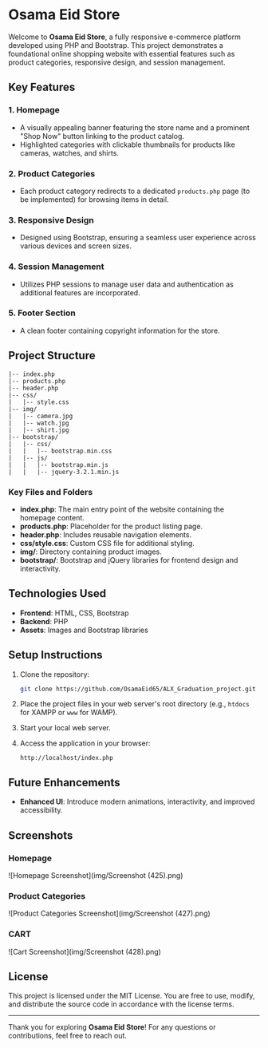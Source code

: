 # Osama Eid Store

Welcome to **Osama Eid Store**, a fully responsive e-commerce platform developed using PHP and Bootstrap. This project demonstrates a foundational online shopping website with essential features such as product categories, responsive design, and session management.

## Key Features

### 1. Homepage
- A visually appealing banner featuring the store name and a prominent "Shop Now" button linking to the product catalog.
- Highlighted categories with clickable thumbnails for products like cameras, watches, and shirts.

### 2. Product Categories
- Each product category redirects to a dedicated `products.php` page (to be implemented) for browsing items in detail.

### 3. Responsive Design
- Designed using Bootstrap, ensuring a seamless user experience across various devices and screen sizes.

### 4. Session Management
- Utilizes PHP sessions to manage user data and authentication as additional features are incorporated.

### 5. Footer Section
- A clean footer containing copyright information for the store.

## Project Structure

```plaintext
|-- index.php
|-- products.php
|-- header.php
|-- css/
|   |-- style.css
|-- img/
|   |-- camera.jpg
|   |-- watch.jpg
|   |-- shirt.jpg
|-- bootstrap/
|   |-- css/
|   |   |-- bootstrap.min.css
|   |-- js/
|   |   |-- bootstrap.min.js
|   |   |-- jquery-3.2.1.min.js
```

### Key Files and Folders
- **index.php**: The main entry point of the website containing the homepage content.
- **products.php**: Placeholder for the product listing page.
- **header.php**: Includes reusable navigation elements.
- **css/style.css**: Custom CSS file for additional styling.
- **img/**: Directory containing product images.
- **bootstrap/**: Bootstrap and jQuery libraries for frontend design and interactivity.

## Technologies Used

- **Frontend**: HTML, CSS, Bootstrap
- **Backend**: PHP
- **Assets**: Images and Bootstrap libraries

## Setup Instructions

1. Clone the repository:
   ```bash
   git clone https://github.com/OsamaEid65/ALX_Graduation_project.git
   ```

2. Place the project files in your web server's root directory (e.g., `htdocs` for XAMPP or `www` for WAMP).

3. Start your local web server.

4. Access the application in your browser:
   ```
   http://localhost/index.php
   ```

## Future Enhancements

- **Enhanced UI**: Introduce modern animations, interactivity, and improved accessibility.

## Screenshots

### Homepage
![Homepage Screenshot](img/Screenshot (425).png)
### Product Categories
![Product Categories Screenshot](img/Screenshot (427).png)

### CART
![Cart Screenshot](img/Screenshot (428).png)

## License

This project is licensed under the MIT License. You are free to use, modify, and distribute the source code in accordance with the license terms.

---

Thank you for exploring **Osama Eid Store**! For any questions or contributions, feel free to reach out.
